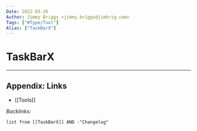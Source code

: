 ```yaml
---
Date: 2022-03-26
Author: Jimmy Briggs <jimmy.briggs@jimbrig.com>
Tags: ["#Type/Tool"]
Alias: ["TaskBarX"]
---
```


# TaskBarX

***

## Appendix: Links

- [[Tools]]

*Backlinks:*

```dataview
list from [[TaskBarX]] AND -"Changelog"
```